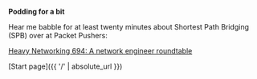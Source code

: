 **Podding for a bit**

Hear me babble for at least twenty minutes about Shortest Path Bridging (SPB) over at Packet Pushers:

[Heavy Networking 694: A network engineer roundtable](https://packetpushers.net/podcasts/heavy-networking/hn694-a-network-engineering-roundtable/)

[Start page]({{ '/' | absolute_url }})


